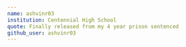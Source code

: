 ```yaml
---
name: ashvinr03
institution: Centennial High School
quote: Finally released from my 4 year prison sentenced
github_user: ashvinr03
---
```

